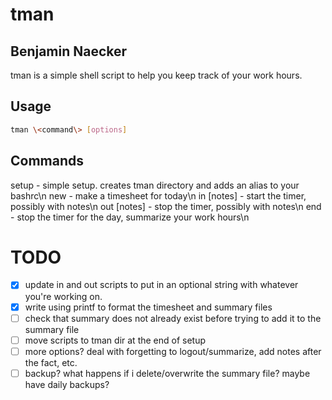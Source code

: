 tman
==========

Benjamin Naecker
----------------

tman is a simple shell script to help you keep track of your work hours.

Usage
-----
```bash
tman \<command\> [options]
```

Commands
--------

setup		- simple setup. creates tman directory and adds an alias to your bashrc\n
new			- make a timesheet for today\n
in [notes]	- start the timer, possibly with notes\n
out [notes] - stop the timer, possibly with notes\n
end			- stop the timer for the day, summarize your work hours\n

TODO
====

+ [x] update in and out scripts to put in an optional string with whatever you're
working on.
+ [x] write using printf to format the timesheet and summary files
+ [ ] check that summary does not already exist before trying to add it to the summary file
+ [ ] move scripts to tman dir at the end of setup
+ [ ] more options? deal with forgetting to logout/summarize, add notes after the fact, etc.
+ [ ] backup? what happens if i delete/overwrite the summary file? maybe have daily backups?
